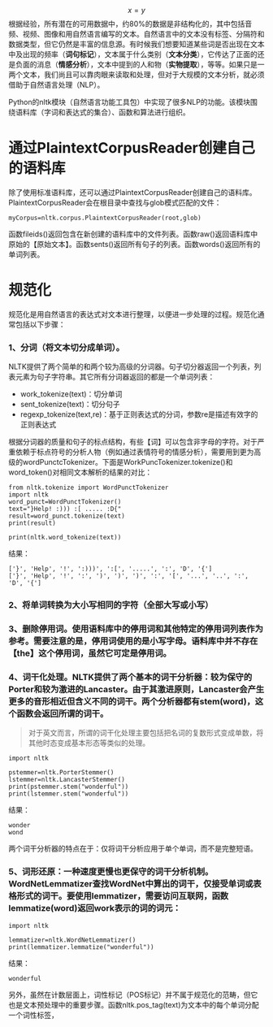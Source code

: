 $$x = y$$根据经验，所有潜在的可用数据中，约80%的数据是非结构化的，其中包括音频、视频、图像和用自然语言编写的文本。自然语言中的文本没有标签、分隔符和数据类型，但它仍然是丰富的信息源。有时候我们想要知道某些词是否出现在文本中及出现的频率（**词句标记**），文本属于什么类别（**文本分类**），它传达了正面的还是负面的消息（**情感分析**），文本中提到的人和物（**实物提取**），等等。如果只是一两个文本，我们尚且可以靠肉眼来读取和处理，但对于大规模的文本分析，就必须借助于自然语言处理（NLP）。

Python的nltk模块（自然语言功能工具包）中实现了很多NLP的功能。该模块围绕语料库（字词和表达式的集合）、函数和算法进行组织。

# 

# 通过PlaintextCorpusReader创建自己的语料库

除了使用标准语料库，还可以通过PlaintextCorpusReader创建自己的语料库。PlaintextCorpusReader会在根目录中查找与glob模式匹配的文件：

```
myCorpus=nltk.corpus.PlaintextCorpusReader(root,glob)
```

函数fileids\(\)返回包含在新创建的语料库中的文件列表。函数raw\(\)返回语料库中原始的【原始文本】。函数sents\(\)返回所有句子的列表。函数words\(\)返回所有的单词列表。

# 规范化

规范化是用自然语言的表达式对文本进行整理，以便进一步处理的过程。规范化通常包括以下步骤：

### 1、分词（将文本切分成单词）。

NLTK提供了两个简单的和两个较为高级的分词器。句子切分器返回一个列表，列表元素为句子字符串。其它所有分词器返回的都是一个单词列表：

* work\_tokenize\(text\)：切分单词
* sent\_tokenize\(text\)：切分句子
* regexp\_tokenize\(text,re\)：基于正则表达式的分词，参数re是描述有效字的正则表达式

根据分词器的质量和句子的标点结构，有些【词】可以包含非字母的字符。对于严重依赖于标点符号的分析人物（例如通过表情符号的情感分析），需要用到更为高级的wordPunctcTokenizer。下面是WorkPuncTokenizer.tokenize\(\)和word\_token\(\)对相同文本解析的结果的对比：

```
from nltk.tokenize import WordPunctTokenizer
import nltk
word_punct=WordPunctTokenizer()
text="}Help! :))) :[ ..... :D{"
result=word_punct.tokenize(text)
print(result)

print(nltk.word_tokenize(text))
```

结果：

```
['}', 'Help', '!', ':)))', ':[', '.....', ':', 'D', '{']
['}', 'Help', '!', ':', ')', ')', ')', ':', '[', '...', '..', ':', 'D', '{']
```

### 2、将单词转换为大小写相同的字符（全部大写或小写）

### 3、删除停用词。使用语料库中的停用词和其他特定的停用词列表作为参考。需要注意的是，停用词使用的是小写字母。语料库中并不存在【the】这个停用词，虽然它可定是停用词。

### 4、词干化处理。NLTK提供了两个基本的词干分析器：较为保守的Porter和较为激进的Lancaster。由于其激进原则，Lancaster会产生更多的音形相近但含义不同的词干。两个分析器都有stem\(word\)，这个函数会返回所谓的词干。

> 对于英文而言，所谓的词干化处理主要包括把名词的复数形式变成单数，将其他时态变成基本形态等类似的处理。

```
import nltk

pstemmer=nltk.PorterStemmer()
lstemmer=nltk.LancasterStemmer()
print(pstemmer.stem("wonderful"))
print(lstemmer.stem("wonderful"))
```

结果：

```
wonder
wond
```

两个词干分析器的特点在于：仅将词干分析应用于单个单词，而不是完整短语。

### 5、词形还原：一种速度更慢也更保守的词干分析机制。WordNetLemmatizer查找WordNet中算出的词干，仅接受单词或表格形式的词干。要使用lemmatizer，需要访问互联网，函数lemmatize\(word\)返回work表示的词的词元：

```
import nltk

lemmatizer=nltk.WordNetLemmatizer()
print(lemmatizer.lemmatize("wonderful"))
```

结果：

```
wonderful
```

另外，虽然在计数层面上，词性标记（POS标记）并不属于规范化的范畴，但它也是文本预处理中的重要步骤。函数nltk.pos\_tag\(text\)为文本中的每个单词分配一个词性标签，

